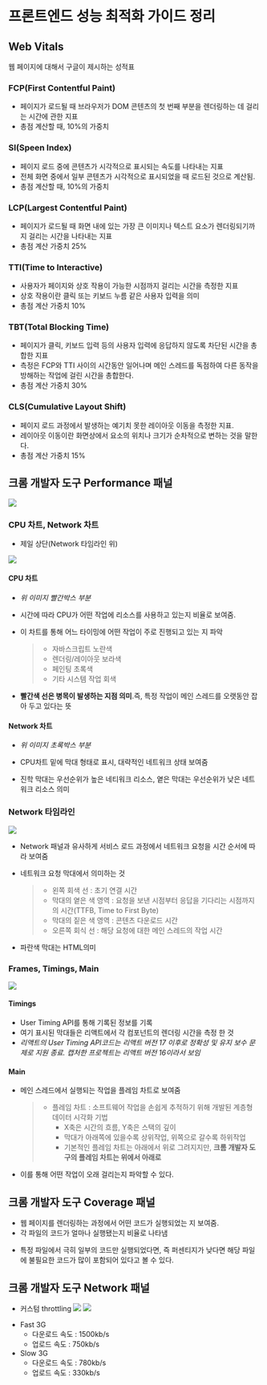 # 프론트엔드 성능 최적화 가이드 정리

## Web Vitals

웹 페이지에 대해서 구글이 제시하는 성적표

### FCP(First Contentful Paint)

- 페이지가 로드될 때 브라우저가 DOM 콘텐츠의 첫 번째 부분을 렌더링하는 데 걸리는 시간에 관한 지표
- 총점 계산할 때, 10%의 가중치

### SI(Speen Index)

- 페이지 로드 중에 콘텐츠가 시각적으로 표시되는 속도를 나타내는 지표
- 전체 화면 중에서 일부 콘텐츠가 시각적으로 표시되었을 때 로드된 것으로 계산됨.
- 총점 계산할 때, 10%의 가중치

### LCP(Largest Contentful Paint)

- 페이지가 로드될 때 화면 내에 있는 가장 큰 이미지나 텍스트 요소가 렌더링되기까지 걸리는 시간을 나타내는 지표
- 총점 계산 가중치 25%

### TTI(Time to Interactive)

- 사용자가 페이지와 상호 작용이 가능한 시점까지 걸리는 시간을 측정한 지표
- 상호 작용이란 클릭 또는 키보드 누름 같은 사용자 입력을 의미
- 총점 계산 가중치 10%

### TBT(Total Blocking Time)

- 페이지가 클릭, 키보드 입력 등의 사용자 입력에 응답하지 않도록 차단된 시간을 총합한 지표
- 측정은 FCP와 TTI 사이의 시간동안 일어나며 메인 스레드를 독점하여 다른 동작을 방해하는 작업에 걸린 시간을 총합한다.
- 총점 계산 가중치 30%

### CLS(Cumulative Layout Shift)

- 페이지 로드 과정에서 발생하는 예기치 못한 레이아웃 이동을 측정한 지표.
- 레이아웃 이동이란 화면상에서 요소의 위치나 크기가 순차적으로 변하는 것을 말한다.
- 총점 계산 가중치 15%

## 크롬 개발자 도구 Performance 패널

![](./ㅎimg/performance_tab.png)

### CPU 차트, Network 차트

- 제일 상단(Network 타임라인 위)

![](./ㅎimg/p1.png)

#### CPU 차트

- _위 이미지 빨간박스 부분_

* 시간에 따라 CPU가 어떤 작업에 리소스를 사용하고 있는지 비율로 보여줌.

- 이 차트를 통해 어느 타이밍에 어떤 작업이 주로 진행되고 있는 지 파악
  > - 자바스크립트 노란색
  > - 렌더링/레이아웃 보라색
  > - 페인팅 초록색
  > - 기타 시스템 작업 회색

* **빨간색 선은 병목이 발생하는 지점 의미**.즉, 특정 작업이 메인 스레드를 오랫동안 잡아 두고 있다는 뜻

#### Network 차트

- _위 이미지 초록박스 부분_

* CPU차트 밑에 막대 형태로 표시, 대략적인 네트워크 상태 보여줌

- 진학 막대는 우선순위가 높은 네티워크 리소스, 옅은 막대는 우선순위가 낮은 네트워크 리소스 의미

### Network 타임라인

![](./ㅎimg/p2.png)

- Network 패널과 유사하게 서비스 로드 과정에서 네트워크 요청을 시간 순서에 따라 보여줌

* 네트워크 요청 막대에서 의미하는 것
  > - 왼쪽 회색 선 : 초기 연결 시간
  > - 막대의 옅은 색 영역 : 요청을 보낸 시점부터 응답을 기다리는 시점까지의 시간(TTFB, Time to First Byte)
  > - 막대의 짙은 색 영역 : 콘텐츠 다운로드 시간
  > - 오른쪽 회식 선 : 해당 요청에 대한 메인 스레드의 작업 시간
* 파란색 막대는 HTML의미

### Frames, Timings, Main

![](./ㅎimg/p3.png)

#### Timings

- User Timing API를 통해 기록된 정보를 기록
- 여기 표시된 막대들은 리액트에서 각 컴포넌트의 렌더링 시간을 측정 한 것
- _리액트의 User Timing API코드는 리액트 버전 17 이후로 정확성 및 유지 보수 문제로 지원 종료. 캡처한 프로젝트는 리액트 버전 16이라서 보임_

#### Main

- 메인 스레드에서 실행되는 작업을 플레임 차트로 보여줌
  > - 플레임 차트 : 소프트웨어 작업을 손쉽게 추적하기 위해 개발된 계층형 데이터 시각화 기법
  >   - X축은 시간의 흐름, Y축은 스택의 깊이
  >   - 막대가 아래쪽에 있을수록 상위작업, 위쪽으로 갈수록 하위작업
  >   - 기본적인 플레임 차트는 아래에서 위로 그려지지만, **크롬 개발자 도구의 플레임 차트는 위에서 아래로**
- 이를 통해 어떤 작업이 오래 걸리는지 파악할 수 있다.

## 크롬 개발자 도구 Coverage 패널

- 웹 페이지를 렌더링하는 과정에서 어떤 코드가 실행되었는 지 보여줌.
- 각 파일의 코드가 얼마나 실행됐는지 비율로 나타냄

* 특정 파일에서 극히 일부의 코드만 실행되었다면, 즉 퍼센티지가 낮다면 해당 파일에 불필요한 코드가 많이 포함되어 있다고 볼 수 있다.

## 크롬 개발자 도구 Network 패널

- 커스텀 throttling
  ![](./ㅎimg/n1.png)
  ![](./ㅎimg/n2.png)

* Fast 3G
  - 다운로드 속도 : 1500kb/s
  - 업로드 속도 : 750kb/s
* Slow 3G
  - 다운로드 속도 : 780kb/s
  - 업로드 속도 : 330kb/s

